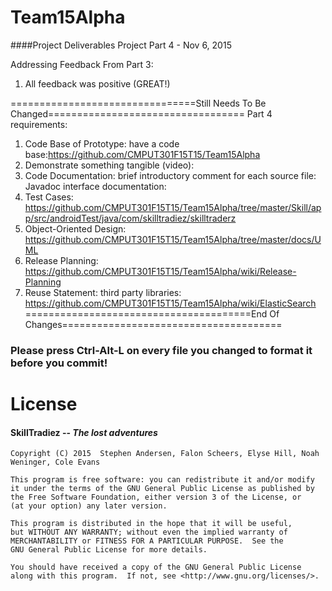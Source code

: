 # Team15Alpha
####Project Deliverables 
Project Part 4 - Nov 6, 2015

Addressing Feedback From Part 3:
  1. All feedback was positive (GREAT!)

================================Still Needs To Be Changed==================================
Part 4 requirements:
   1. Code Base of Prototype: have a code base:https://github.com/CMPUT301F15T15/Team15Alpha
   2. Demonstrate something tangible (video): 
   3. Code Documentation: brief introductory comment for each source file:
                          Javadoc interface documentation:
   4. Test Cases: https://github.com/CMPUT301F15T15/Team15Alpha/tree/master/Skill/app/src/androidTest/java/com/skilltradiez/skilltraderz
   5. Object-Oriented Design:  https://github.com/CMPUT301F15T15/Team15Alpha/tree/master/docs/UML
   6. Release Planning: https://github.com/CMPUT301F15T15/Team15Alpha/wiki/Release-Planning
   7. Reuse Statement: third party libraries:  https://github.com/CMPUT301F15T15/Team15Alpha/wiki/ElasticSearch
=======================================End Of Changes======================================

### Please press Ctrl-Alt-L on every file you changed to format it before you commit!

# License 
####   __SkillTradiez__ -- _The lost adventures_
   
    Copyright (C) 2015  Stephen Andersen, Falon Scheers, Elyse Hill, Noah Weninger, Cole Evans

    This program is free software: you can redistribute it and/or modify
    it under the terms of the GNU General Public License as published by
    the Free Software Foundation, either version 3 of the License, or
    (at your option) any later version.

    This program is distributed in the hope that it will be useful,
    but WITHOUT ANY WARRANTY; without even the implied warranty of
    MERCHANTABILITY or FITNESS FOR A PARTICULAR PURPOSE.  See the
    GNU General Public License for more details.

    You should have received a copy of the GNU General Public License
    along with this program.  If not, see <http://www.gnu.org/licenses/>.
